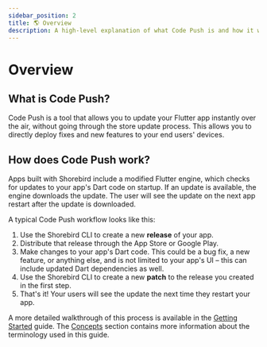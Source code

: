 ```yaml
---
sidebar_position: 2
title: 🌎 Overview
description: A high-level explanation of what Code Push is and how it works.
---
```


# Overview

## What is Code Push?

Code Push is a tool that allows you to update your Flutter app instantly over the air, without going through the store update process. This allows you to directly deploy fixes and new features to your end users' devices.

## How does Code Push work?

Apps built with Shorebird include a modified Flutter engine, which checks for updates to your app's Dart code on startup. If an update is available, the engine downloads the update. The user will see the update on the next app restart after the update is downloaded.

A typical Code Push workflow looks like this:

1. Use the Shorebird CLI to create a new **release** of your app.
1. Distribute that release through the App Store or Google Play.
1. Make changes to your app's Dart code. This could be a bug fix, a new feature, or anything else, and is not limited to your app's UI – this can include updated Dart dependencies as well.
1. Use the Shorebird CLI to create a new **patch** to the release you created in the first step.
1. That's it! Your users will see the update the next time they restart your app.

A more detailed walkthrough of this process is available in the [Getting Started](/) guide. The [Concepts](concepts) section contains more information about the terminology used in this guide.
